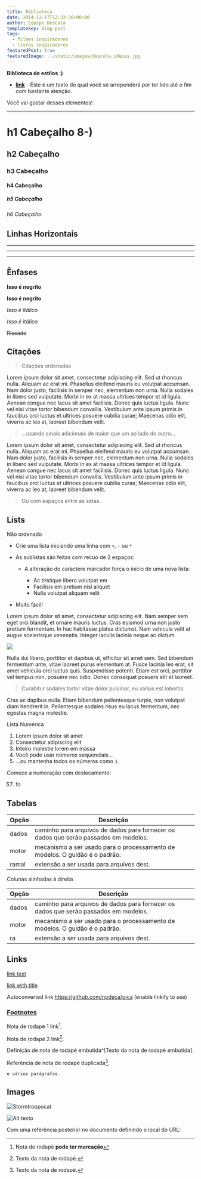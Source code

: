 ```yaml
---
title: Biblioteca
date: 2014-12-17T12:33:38+00:00
author: Equipe Descola
templatekey: blog-post
tags:
  - filmes inspiradores
  - livros inspiradores
featuredPost: true
featuredImage: ../static/images/descola_ideias.jpg
---
```

**Biblioteca de estilos :)**

* **[link](https://google.com)** - Este é um texto do qual você se arrependerá por ter lido até o fim com bastante atenção.

Você vai gostar desses elementos!

- - -

# h1 Cabeçalho 8-)

## h2 Cabeçalho

### h3 Cabeçalho

#### h4 Cabeçalho

##### h5 Cabeçalho

###### h6 Cabeçalho

## Linhas Horizontais

- - -

- - -

- - -

## Ênfases

**Isso é negrito**

**Isso é negrito**

*Isso é itálico*

*Isso é itálico*

~~Riscado~~

## Citações

> Citações ordenadas

Lorem ipsum dolor sit amet, consectetur adipiscing elit. Sed ut rhoncus nulla. Aliquam ac erat mi. Phasellus eleifend mauris eu volutpat accumsan. Nam dolor justo, facilisis in semper nec, elementum non urna. Nulla sodales in libero sed vulputate. Morbi in ex at massa ultrices tempor et id ligula. Aenean congue nec lacus sit amet facilisis. Donec quis luctus ligula. Nunc vel nisi vitae tortor bibendum convallis. Vestibulum ante ipsum primis in faucibus orci luctus et ultrices posuere cubilia curae; Maecenas odio elit, viverra ac leo at, laoreet bibendum velit.

> ...usando sinais adicionais de maior que um ao lado do outro...

Lorem ipsum dolor sit amet, consectetur adipiscing elit. Sed ut rhoncus nulla. Aliquam ac erat mi. Phasellus eleifend mauris eu volutpat accumsan. Nam dolor justo, facilisis in semper nec, elementum non urna. Nulla sodales in libero sed vulputate. Morbi in ex at massa ultrices tempor et id ligula. Aenean congue nec lacus sit amet facilisis. Donec quis luctus ligula. Nunc vel nisi vitae tortor bibendum convallis. Vestibulum ante ipsum primis in faucibus orci luctus et ultrices posuere cubilia curae; Maecenas odio elit, viverra ac leo at, laoreet bibendum velit.

> Ou com espaços entre as setas.

## Lists

Não ordenado

* Crie uma lista iniciando uma linha com `+`, `-` ou `*`
* As sublistas são feitas com recuo de 2 espaços:

  * A alteração do caractere marcador força o início de uma nova lista:

    * Ac tristique libero volutpat em
    * Facilisis em pretium nisl aliquet
    * Nulla volutpat aliquam velit
* Muito fácil!



Lorem ipsum dolor sit amet, consectetur adipiscing elit. Nam semper sem eget orci blandit, et ornare mauris luctus. Cras euismod urna non justo pretium fermentum. In hac habitasse platea dictumst. Nam vehicula velit at augue scelerisque venenatis. Integer iaculis lacinia neque ac dictum. 

![](images/screenshot-from-2020-10-23-18-08-20.png)

Nulla dui libero, porttitor et dapibus ut, efficitur sit amet sem. Sed bibendum fermentum ante, vitae laoreet purus elementum at. Fusce lacinia leo erat, sit amet vehicula orci luctus quis. Suspendisse potenti. Etiam est orci, porttitor vel tempus non, posuere nec odio. Donec consequat posuere elit et laoreet. 

> Curabitur sodales tortor vitae dolor pulvinar, eu varius est lobortis. 

Cras ac dapibus nulla. Etiam bibendum pellentesque turpis, non volutpat diam hendrerit in. Pellentesque sodales risus eu lacus fermentum, nec egestas magna molestie.





Lista Numérica

1. Lorem ipsum dolor sit amet
2. Consectetur adipiscing elit
3. Inteiro molestie lorem em massa
4. Você pode usar números sequenciais...
5. ...ou mantenha todos os números como `1.`

Comece a numeração com deslocamento:

57. fo

## Tabelas

| Opção | Descrição                                                                              |
| ----- | -------------------------------------------------------------------------------------- |
| dados | caminho para arquivos de dados para fornecer os dados que serão passados ​​em modelos. |
| motor | mecanismo a ser usado para o processamento de modelos. O guidão é o padrão.            |
| ramal | extensão a ser usada para arquivos dest.                                               |

Colunas alinhadas à direita

| Opção | Descrição                                                                              |
| ----- | -------------------------------------------------------------------------------------- |
| dados | caminho para arquivos de dados para fornecer os dados que serão passados ​​em modelos. |
| motor | mecanismo a ser usado para o processamento de modelos. O guidão é o padrão.            |
| ra    | extensão a ser usada para arquivos dest.                                               |

## Links

[link text](https://dev.nodeca.com)

[link with title](https://nodeca.github.io/pica/demo/ "title text!")

Autoconverted link https://github.com/nodeca/pica (enable linkify to see)

### [Footnotes](https://github.com/markdown-it/markdown-it-footnote)

Nota de rodapé 1 link[^first].

Nota de rodapé 2 link[^second].

Definição de nota de rodapé embutida^\[Texto da nota de rodapé embutida].

Referência de nota de rodapé duplicada[^second].

[^first]: Nota de rodapé **pode ter marcação**

```
e vários parágrafos.
```

[^second]: Texto da nota de rodapé.

## Images

![Stormtroopocat](https://octodex.github.com/images/stormtroopocat.jpg 'O Stormtroopocat')

![Alt texto](https://octodex.github.com/images/dojocat.jpg "O Dojocat")

Com uma referência posterior no documento definindo o local do URL: